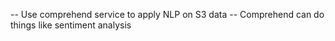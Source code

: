 -- Use comprehend service to apply NLP on S3 data 
-- Comprehend can do things like sentiment analysis

